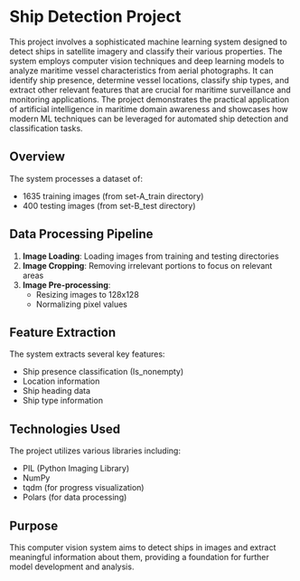 # Ship Detection Project

This project involves a sophisticated machine learning system designed to detect ships in satellite imagery and classify their various properties. The system employs computer vision techniques and deep learning models to analyze maritime vessel characteristics from aerial photographs. It can identify ship presence, determine vessel locations, classify ship types, and extract other relevant features that are crucial for maritime surveillance and monitoring applications. The project demonstrates the practical application of artificial intelligence in maritime domain awareness and showcases how modern ML techniques can be leveraged for automated ship detection and classification tasks.

## Overview

The system processes a dataset of:
- 1635 training images (from set-A_train directory)
- 400 testing images (from set-B_test directory)

## Data Processing Pipeline

1. **Image Loading**: Loading images from training and testing directories
2. **Image Cropping**: Removing irrelevant portions to focus on relevant areas
3. **Image Pre-processing**: 
   - Resizing images to 128x128
   - Normalizing pixel values

## Feature Extraction

The system extracts several key features:
- Ship presence classification (Is_nonempty)
- Location information
- Ship heading data
- Ship type information

## Technologies Used

The project utilizes various libraries including:
- PIL (Python Imaging Library)
- NumPy
- tqdm (for progress visualization)
- Polars (for data processing)

## Purpose

This computer vision system aims to detect ships in images and extract meaningful information about them, providing a foundation for further model development and analysis.
